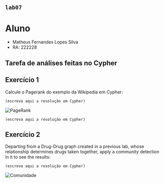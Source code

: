 ## `lab07`

# Aluno
* Matheus Fernandes Lopes Silva
* RA: 222228

## Tarefa de análises feitas no Cypher

## Exercício 1

Calcule o Pagerank do exemplo da Wikipedia em Cypher:

~~~cypher
(escreva aqui a resolução em Cypher)
~~~

![PageRank](images/pagerank-cytoscape.png)

~~~cypher
(escreva aqui a resolução em Cypher)
~~~

## Exercício 2

Departing from a Drug-Drug graph created in a previous lab, whose relationship determines drugs taken together, apply a community detection in it to see the results:

~~~cypher
(escreva aqui a resolução em Cypher)
~~~

![Comunidade](images/comunidade-cytoscape.png)
